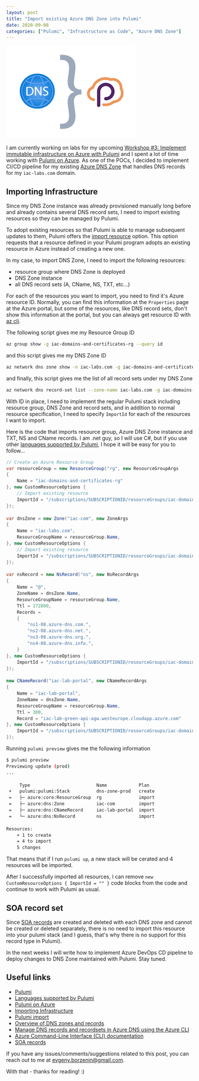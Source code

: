 ```yaml
---
layout: post
title: "Import existing Azure DNS Zone into Pulumi"
date: 2020-09-08
categories: ["Pulumi", "Infrastructure as Code", "Azure DNS Zone"]
---
```


![logo](/images/2020-09-08-logo.png)

I am currently working on labs for my upcoming [Workshop #3: Implement immutable infrastructure on Azure with Pulumi](https://www.meetup.com/Infrastructure-As-Code-User-Group-Oslo/events/272952783/) and I spent a lot of time working with [Pulumi on Azure](https://www.pulumi.com/docs/get-started/azure/). As one of the POCs, I decided to implement CI/CD pipeline for my existing [Azure DNS Zone](https://docs.microsoft.com/en-us/azure/dns/dns-zones-records?WT.mc_id=AZ-MVP-5003837) that handles DNS records for my `iac-labs.com` domain.

## Importing Infrastructure

Since my DNS Zone instance was already provisioned manually long before and already contains several DNS record sets, I need to import existing resources so they can be managed by Pulumi.

To adopt existing resources so that Pulumi is able to manage subsequent updates to them, Pulumi offers the [import resource](https://www.pulumi.com/docs/intro/concepts/programming-model/#import)  option. This option requests that a resource defined in your Pulumi program adopts an existing resource in Azure instead of creating a new one.

In my case, to import DNS Zone, I need to import the following resources:

* resource group where DNS Zone is deployed
* DNS Zone instance
* all DNS record sets (A, CName, NS, TXT, etc...)

For each of the resources you want to import, you need to find it's Azure resource ID. Normally, you can find this information at the `Properties` page at the Azure portal, but some of the resources, like DNS record sets, don't show this information at the portal, but you can always get resource ID with [az cli](https://docs.microsoft.com/en-us/cli/azure/?view=azure-cli-latest?WT.mc_id=AZ-MVP-5003837).

The following script gives me my Resource Group ID

```bash
az group show -g iac-domains-and-certificates-rg --query id
```

and this script gives me my DNS Zone ID

```bash
az network dns zone show -n iac-labs.com -g iac-domains-and-certificates-rg --query id
```

and finally, this script gives me the list of all record sets under my DNS Zone

```bash
az network dns record-set list --zone-name iac-labs.com -g iac-domains-and-certificates-rg
```

With ID in place, I need to implement the regular Pulumi stack including resource group, DNS Zone and record sets, and in addition to normal resource specification, I need to specify `ImportId` for each of the resources I want to import.

Here is the code that imports resource group, Azure DNS Zone instance and TXT, NS and CName records. I am .net guy, so I will use C#, but if you use other [languages supported by Pulumi](https://www.pulumi.com/docs/intro/languages/), I hope it will be easy for you to follow...

```c#
// Create an Azure Resource Group
var resourceGroup = new ResourceGroup("rg", new ResourceGroupArgs
{
    Name = "iac-domains-and-certificates-rg"
}, new CustomResourceOptions {
    // Import existing resource
    ImportId = "/subscriptions/SUBSCRIPTIONID/resourceGroups/iac-domains-and-certificates-rg"
});

var dnsZone = new Zone("iac-com", new ZoneArgs
{
    Name = "iac-labs.com",
    ResourceGroupName = resourceGroup.Name,
}, new CustomResourceOptions {
    // Import existing resource
    ImportId = "/subscriptions/SUBSCRIPTIONID/resourceGroups/iac-domains-and-certificates-rg/providers/Microsoft.Network/dnszones/iac-labs.com"
});

var nsRecord = new NsRecord("ns", new NsRecordArgs
{
    Name = "@",
    ZoneName = dnsZone.Name,
    ResourceGroupName = resourceGroup.Name,
    Ttl = 172800,
    Records =
    {
        "ns1-08.azure-dns.com.",
        "ns2-08.azure-dns.net.",
        "ns3-08.azure-dns.org.",
        "ns4-08.azure-dns.info.",
    }
}, new CustomResourceOptions {
    ImportId = "/subscriptions/SUBSCRIPTIONID/resourceGroups/iac-domains-and-certificates-rg/providers/Microsoft.Network/dnszones/iac-labs.com/NS/@"
});

new CNameRecord("iac-lab-portal", new CNameRecordArgs
{
    Name = "iac-lab-portal",
    ZoneName = dnsZone.Name,
    ResourceGroupName = resourceGroup.Name,
    Ttl = 300,
    Record = "iac-lab-green-api-agw.westeurope.cloudapp.azure.com"
}, new CustomResourceOptions {
    ImportId = "/subscriptions/SUBSCRIPTIONID/resourceGroups/iac-domains-and-certificates-rg/providers/Microsoft.Network/dnszones/iac-labs.com/CNAME/iac-lab-portal"
});

```

Running `pulumi preview` gives me the following information

```bash
$ pulumi preview
Previewing update (prod)
...

     Type                         Name            Plan       
 +   pulumi:pulumi:Stack          dns-zone-prod   create     
 =   ├─ azure:core:ResourceGroup  rg              import     
 =   ├─ azure:dns:Zone            iac-com         import     
 =   ├─ azure:dns:CNameRecord     iac-lab-portal  import     
 =   └─ azure:dns:NsRecord        ns              import     
 
Resources:
    + 1 to create
    = 4 to import
    5 changes
```

That means that if I run `pulumi up`, a new stack will be cerated and 4 resources will be imported.

After I successfully imported all resources, I can remove `new CustomResourceOptions { ImportId = "" }` code blocks from the code and continue to work with Pulumi as usual.

## SOA record set

Since [SOA records](https://docs.microsoft.com/en-us/azure/dns/dns-zones-records?WT.mc_id=AZ-MVP-5003837#soa-records) are created and deleted with each DNS zone and cannot be created or deleted separately, there is no need to import this resource into your pulumi stack (and I guess, that's why there is no support for this record type in Pulumi).

In the next weeks I will write how to implement Azure DevOps CD pipeline to deploy changes to DNS Zone maintained with Pulumi. Stay tuned.

## Useful links

* [Pulumi](https://www.pulumi.com/)
* [Languages supported by Pulumi](https://www.pulumi.com/docs/intro/languages/)
* [Pulumi on Azure](https://www.pulumi.com/docs/get-started/azure/)
* [Importing Infrastructure](https://www.pulumi.com/docs/guides/adopting/import/)
* [Pulumi import](https://www.pulumi.com/docs/intro/concepts/programming-model/#import)
* [Overview of DNS zones and records](https://docs.microsoft.com/en-us/azure/dns/dns-zones-records?WT.mc_id=AZ-MVP-5003837)
* [Manage DNS records and recordsets in Azure DNS using the Azure CLI](https://docs.microsoft.com/en-us/azure/dns/dns-operations-recordsets-cli?WT.mc_id=AZ-MVP-5003837)
* [Azure Command-Line Interface (CLI) documentation](https://docs.microsoft.com/en-us/cli/azure/?view=azure-cli-latest?WT.mc_id=AZ-MVP-5003837)
* [SOA records](https://docs.microsoft.com/en-us/azure/dns/dns-zones-records?WT.mc_id=AZ-MVP-5003837#soa-records)

If you have any issues/comments/suggestions related to this post, you can reach out to me at evgeny.borzenin@gmail.com.

With that - thanks for reading! :)
